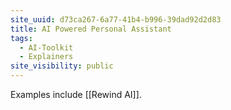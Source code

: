 ```yaml
---
site_uuid: d73ca267-6a77-41b4-b996-39dad92d2d83
title: AI Powered Personal Assistant
tags:
  - AI-Toolkit
  - Explainers
site_visibility: public
---
```


Examples include [[Rewind AI]].